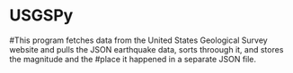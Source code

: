 # USGSPy

#This program fetches data from the United States Geological Survey website and pulls the JSON earthquake data, sorts throough it, and stores the magnitude and the
#place it happened in a separate JSON file.
